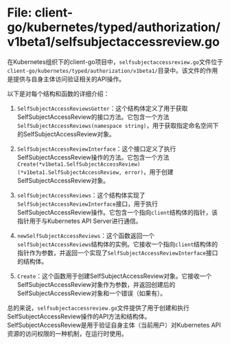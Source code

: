 # File: client-go/kubernetes/typed/authorization/v1beta1/selfsubjectaccessreview.go

在Kubernetes组织下的client-go项目中，`selfsubjectaccessreview.go`文件位于`client-go/kubernetes/typed/authorization/v1beta1/`目录中。该文件的作用是提供与自身主体访问验证相关的API操作。

以下是对每个结构和函数的详细介绍：

1. `SelfSubjectAccessReviewsGetter`：这个结构体定义了用于获取SelfSubjectAccessReview的接口方法。它包含一个方法`SelfSubjectAccessReviews(namespace string)`，用于获取指定命名空间下的SelfSubjectAccessReview对象。

2. `SelfSubjectAccessReviewInterface`：这个接口定义了执行SelfSubjectAccessReview操作的方法。它包含一个方法`Create(*v1beta1.SelfSubjectAccessReview) (*v1beta1.SelfSubjectAccessReview, error)`，用于创建SelfSubjectAccessReview对象。

3. `selfSubjectAccessReviews`：这个结构体实现了`SelfSubjectAccessReviewInterface`接口，用于执行SelfSubjectAccessReview操作。它包含一个指向`client`结构体的指针，该指针用于与Kubernetes API Server进行通信。

4. `newSelfSubjectAccessReviews`：这个函数返回一个`selfSubjectAccessReviews`结构体的实例。它接收一个指向`client`结构体的指针作为参数，并返回一个实现了`SelfSubjectAccessReviewInterface`接口的结构体。

5. `Create`：这个函数用于创建SelfSubjectAccessReview对象。它接收一个SelfSubjectAccessReview对象作为参数，并返回创建后的SelfSubjectAccessReview对象和一个错误（如果有）。

总的来说，`selfsubjectaccessreview.go`文件提供了用于创建和执行SelfSubjectAccessReview操作的API方法和结构体。SelfSubjectAccessReview是用于验证自身主体（当前用户）对Kubernetes API资源的访问权限的一种机制，在运行时使用。

